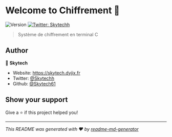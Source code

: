# Welcome to Chiffrement 👋
![Version](https://img.shields.io/badge/version-1.0.0-blue.svg?cacheSeconds=2592000)
[![Twitter: Skytechh](https://img.shields.io/twitter/follow/Skytechh.svg?style=social)](https://twitter.com/Skytechh)

> Système de chiffrement en terminal C

## Author

👤 **Skytech**

* Website: https://skytech.dyjix.fr
* Twitter: [@Skytechh](https://twitter.com/Skytechh)
* Github: [@Skytech61](https://github.com/Skytech61)

## Show your support

Give a ⭐️ if this project helped you!


***
_This README was generated with ❤️ by [readme-md-generator](https://github.com/kefranabg/readme-md-generator)_